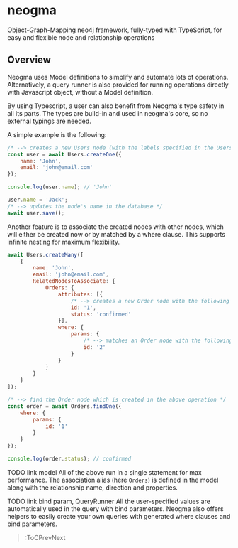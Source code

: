 # neogma 

Object-Graph-Mapping neo4j framework, fully-typed with TypeScript, for easy and flexible node and relationship operations

## Overview
Neogma uses Model definitions to simplify and automate lots of operations. Alternatively, a query runner is also provided for running operations directly with Javascript object, without a Model definition.

By using Typescript, a user can also benefit from Neogma's type safety in all its parts. The types are build-in and used in neogma's core, so no external typings are needed.

A simple example is the following:
```js
/* --> creates a new Users node (with the labels specified in the Users model definition) */
const user = await Users.createOne({ 
    name: 'John',
    email: 'john@email.com'
});

console.log(user.name); // 'John'

user.name = 'Jack';
/* --> updates the node's name in the database */
await user.save();
```

Another feature is to associate the created nodes with other nodes, which will either be created now or by matched by a where clause. This supports infinite nesting for maximum flexibility.
```js
await Users.createMany([
    {
        name: 'John',
        email: 'john@email.com',
        RelatedNodesToAssociate: {
            Orders: {
                attributes: [{
                    /* --> creates a new Order node with the following properties, and associates it with John */
                    id: '1',
                    status: 'confirmed'
                }],
                where: {
                    params: {
                        /* --> matches an Order node with the following id and associates it with John */
                        id: '2'
                    }
                }
            }
        }
    }
]);

/* --> find the Order node which is created in the above operation */
const order = await Orders.findOne({
    where: {
        params: {
            id: '1'
        }
    }
});

console.log(order.status); // confirmed
```
TODO link model
All of the above run in a single statement for max performance. The association alias (here `Orders`) is defined in the model along with the relationship name, direction and properties.

TODO link bind param, QueryRunner
All the user-specified values are automatically used in the query with bind parameters. Neogma also offers helpers to easily create your own queries with generated where clauses and bind parameters.

> :ToCPrevNext